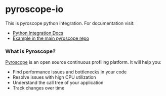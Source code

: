 # pyroscope-io

This is pyroscope python integration. For documentation visit:

* [Python Integration Docs](https://pyroscope.io/docs/python)
* [Example in the main pyroscope repo](https://github.com/pyroscope-io/pyroscope/tree/main/examples/python)

### What is Pyroscope?

[Pyroscope](https://pyroscope.io) is an open source continuous profiling platform. It will help you:
* Find performance issues and bottlenecks in your code
* Resolve issues with high CPU utilization
* Understand the call tree of your application
* Track changes over time

